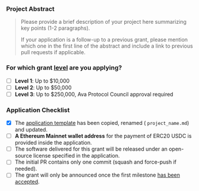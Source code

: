 ### Project Abstract

> Please provide a brief description of your project here summarizing key points (1-2 paragraphs).
>
> If your application is a follow-up to a previous grant, please mention which one in the first line of the abstract and include a link to previous pull requests if applicable.

### For which grant [level](https://github.com/OAK-Foundation/Grants-Program#level_slider-levels) are you applying? 
- [ ] **Level 1**:  Up to $10,000
- [ ] **Level 2**:  Up to $50,000
- [ ] **Level 3**:  Up to $250,000, Ava Protocol Council approval required

### Application Checklist

- [x] The [application template](https://github.com/OAK-Foundation/Grants-Program/blob/master/applications/application-template.md) has been copied, renamed ( `project_name.md`) and updated.
- [ ] **A Ethereum Mainnet wallet address** for the payment of ERC20 USDC is provided inside the application.
- [ ] The software delivered for this grant will be released under an open-source license specified in the application.
- [ ] The initial PR contains only one commit (squash and force-push if needed).
- [ ] The grant will only be announced once the first milestone [has been accepted](https://github.com/OAK-Foundation/Grants-Program/deliveries/README.md).
